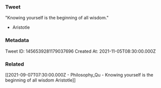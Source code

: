 ### Tweet
"Knowing yourself is the beginning of all wisdom."

- Aristotle

### Metadata
Tweet ID: 1456539281179037696
Created At: 2021-11-05T08:30:00.000Z

### Related
[[2021-09-07T07:30:00.000Z - Philosophy_Qu - Knowing yourself is the beginning of all wisdom Aristotle]]

